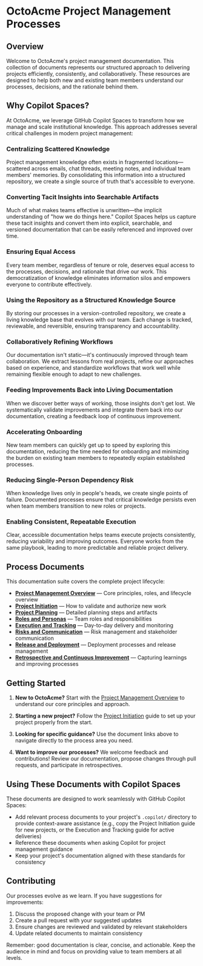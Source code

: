 # OctoAcme Project Management Processes

## Overview
Welcome to OctoAcme's project management documentation. This collection of documents represents our structured approach to delivering projects efficiently, consistently, and collaboratively. These resources are designed to help both new and existing team members understand our processes, decisions, and the rationale behind them.

## Why Copilot Spaces?
At OctoAcme, we leverage GitHub Copilot Spaces to transform how we manage and scale institutional knowledge. This approach addresses several critical challenges in modern project management:

### Centralizing Scattered Knowledge
Project management knowledge often exists in fragmented locations—scattered across emails, chat threads, meeting notes, and individual team members' memories. By consolidating this information into a structured repository, we create a single source of truth that's accessible to everyone.

### Converting Tacit Insights into Searchable Artifacts
Much of what makes teams effective is unwritten—the implicit understanding of "how we do things here." Copilot Spaces helps us capture these tacit insights and convert them into explicit, searchable, and versioned documentation that can be easily referenced and improved over time.

### Ensuring Equal Access
Every team member, regardless of tenure or role, deserves equal access to the processes, decisions, and rationale that drive our work. This democratization of knowledge eliminates information silos and empowers everyone to contribute effectively.

### Using the Repository as a Structured Knowledge Source
By storing our processes in a version-controlled repository, we create a living knowledge base that evolves with our team. Each change is tracked, reviewable, and reversible, ensuring transparency and accountability.

### Collaboratively Refining Workflows
Our documentation isn't static—it's continuously improved through team collaboration. We extract lessons from real projects, refine our approaches based on experience, and standardize workflows that work well while remaining flexible enough to adapt to new challenges.

### Feeding Improvements Back into Living Documentation
When we discover better ways of working, those insights don't get lost. We systematically validate improvements and integrate them back into our documentation, creating a feedback loop of continuous improvement.

### Accelerating Onboarding
New team members can quickly get up to speed by exploring this documentation, reducing the time needed for onboarding and minimizing the burden on existing team members to repeatedly explain established processes.

### Reducing Single-Person Dependency Risk
When knowledge lives only in people's heads, we create single points of failure. Documented processes ensure that critical knowledge persists even when team members transition to new roles or projects.

### Enabling Consistent, Repeatable Execution
Clear, accessible documentation helps teams execute projects consistently, reducing variability and improving outcomes. Everyone works from the same playbook, leading to more predictable and reliable project delivery.

## Process Documents

This documentation suite covers the complete project lifecycle:

- **[Project Management Overview](octoacme-project-management-overview.md)** — Core principles, roles, and lifecycle overview
- **[Project Initiation](octoacme-project-initiation.md)** — How to validate and authorize new work
- **[Project Planning](octoacme-project-planning.md)** — Detailed planning steps and artifacts
- **[Roles and Personas](octoacme-roles-and-personas.md)** — Team roles and responsibilities
- **[Execution and Tracking](octoacme-execution-and-tracking.md)** — Day-to-day delivery and monitoring
- **[Risks and Communication](octoacme-risks-and-communication.md)** — Risk management and stakeholder communication
- **[Release and Deployment](octoacme-release-and-deployment.md)** — Deployment processes and release management
- **[Retrospective and Continuous Improvement](octoacme-retrospective-and-continuous-improvement.md)** — Capturing learnings and improving processes

## Getting Started

1. **New to OctoAcme?** Start with the [Project Management Overview](octoacme-project-management-overview.md) to understand our core principles and approach.

2. **Starting a new project?** Follow the [Project Initiation](octoacme-project-initiation.md) guide to set up your project properly from the start.

3. **Looking for specific guidance?** Use the document links above to navigate directly to the process area you need.

4. **Want to improve our processes?** We welcome feedback and contributions! Review our documentation, propose changes through pull requests, and participate in retrospectives.

## Using These Documents with Copilot Spaces

These documents are designed to work seamlessly with GitHub Copilot Spaces:

- Add relevant process documents to your project's `.copilot/` directory to provide context-aware assistance (e.g., copy the Project Initiation guide for new projects, or the Execution and Tracking guide for active deliveries)
- Reference these documents when asking Copilot for project management guidance
- Keep your project's documentation aligned with these standards for consistency

## Contributing

Our processes evolve as we learn. If you have suggestions for improvements:

1. Discuss the proposed change with your team or PM
2. Create a pull request with your suggested updates
3. Ensure changes are reviewed and validated by relevant stakeholders
4. Update related documents to maintain consistency

Remember: good documentation is clear, concise, and actionable. Keep the audience in mind and focus on providing value to team members at all levels.
